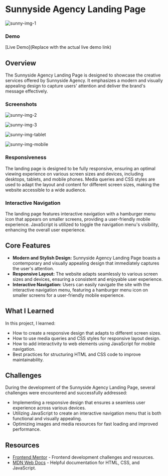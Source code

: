 # Sunnyside Agency Landing Page

![sunny-img-1](https://github.com/Sab-Mos/Sunnyside-agency-landing-page/assets/131381168/cf3f9482-e69e-4b40-9d2f-90d02c7aebd3)

### Demo

[Live Demo](Replace with the actual live demo link)

## Overview

The Sunnyside Agency Landing Page is designed to showcase the creative services offered by Sunnyside Agency. It emphasizes a modern and visually appealing design to capture users' attention and deliver the brand's message effectively.

### Screenshots

![sunny-img-2](https://github.com/Sab-Mos/Sunnyside-agency-landing-page/assets/131381168/c360b7da-c805-4dba-9a77-10e05ce2dc02)

![sunny-img-3](https://github.com/Sab-Mos/Sunnyside-agency-landing-page/assets/131381168/7a2e1222-a5a6-499f-9557-03714bb2a65c)

![sunny-img-tablet](https://github.com/Sab-Mos/Sunnyside-agency-landing-page/assets/131381168/7ae2382d-01ae-4ee2-ba4a-6d44b422efb0)

![sunny-img-mobile](https://github.com/Sab-Mos/Sunnyside-agency-landing-page/assets/131381168/b5964e6d-65b7-48ac-8597-25784d3eff71)

### Responsiveness

The landing page is designed to be fully responsive, ensuring an optimal viewing experience on various screen sizes and devices, including desktops, tablets, and mobile phones. Media queries and CSS styles are used to adapt the layout and content for different screen sizes, making the website accessible to a wide audience.

### Interactive Navigation

The landing page features interactive navigation with a hamburger menu icon that appears on smaller screens, providing a user-friendly mobile experience. JavaScript is utilized to toggle the navigation menu's visibility, enhancing the overall user experience.

## Core Features

- **Modern and Stylish Design:** Sunnyside Agency Landing Page boasts a contemporary and visually appealing design that immediately captures the user's attention.
- **Responsive Layout:** The website adapts seamlessly to various screen sizes and devices, ensuring a consistent and enjoyable user experience.
- **Interactive Navigation:** Users can easily navigate the site with the interactive navigation menu, featuring a hamburger menu icon on smaller screens for a user-friendly mobile experience.

## What I Learned

In this project, I learned:

- How to create a responsive design that adapts to different screen sizes.
- How to use media queries and CSS styles for responsive layout design.
- How to add interactivity to web elements using JavaScript for mobile navigation.
- Best practices for structuring HTML and CSS code to improve maintainability.

## Challenges

During the development of the Sunnyside Agency Landing Page, several challenges were encountered and successfully addressed:

- Implementing a responsive design that ensures a seamless user experience across various devices.
- Utilizing JavaScript to create an interactive navigation menu that is both functional and visually appealing.
- Optimizing images and media resources for fast loading and improved performance.

## Resources

- [Frontend Mentor](https://www.frontendmentor.io) - Frontend development challenges and resources.
- [MDN Web Docs](https://developer.mozilla.org) - Helpful documentation for HTML, CSS, and JavaScript.
